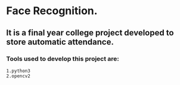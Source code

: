 # Face Recognition.
## It is a final year college project developed to store automatic attendance.
### Tools used to develop this project are:
	1.python3
	2.opencv2

